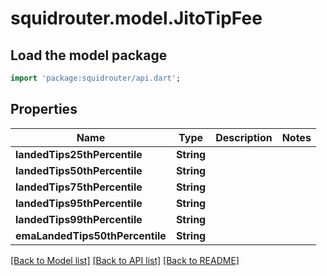 # squidrouter.model.JitoTipFee

## Load the model package
```dart
import 'package:squidrouter/api.dart';
```

## Properties
Name | Type | Description | Notes
------------ | ------------- | ------------- | -------------
**landedTips25thPercentile** | **String** |  | 
**landedTips50thPercentile** | **String** |  | 
**landedTips75thPercentile** | **String** |  | 
**landedTips95thPercentile** | **String** |  | 
**landedTips99thPercentile** | **String** |  | 
**emaLandedTips50thPercentile** | **String** |  | 

[[Back to Model list]](../README.md#documentation-for-models) [[Back to API list]](../README.md#documentation-for-api-endpoints) [[Back to README]](../README.md)


